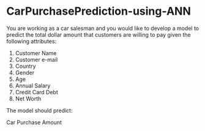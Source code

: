 # CarPurchasePrediction-using-ANN

You are working as a car salesman and you would like to develop a model to predict the total dollar amount that customers are willing to pay given the following attributes:

1. Customer Name
2. Customer e-mail
3. Country
4. Gender
5. Age
6. Annual Salary 
7. Credit Card Debt 
8. Net Worth 

The model should predict: 

Car Purchase Amount 
 
